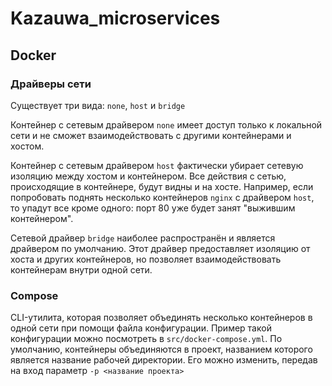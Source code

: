 # Kazauwa_microservices

## Docker

### Драйверы сети

Существует три вида: `none`, `host` и `bridge`

Контейнер с сетевым драйвером `none` имеет доступ только к локальной сети и не сможет взаимодействовать с другими контейнерами и хостом.

Контейнер с сетевым драйвером `host` фактически убирает сетевую изоляцию между хостом и контейнером. Все действия с сетью, происходящие в контейнере, будут видны и на хосте. Например, если попробовать поднять несколько контейнеров `nginx` с драйвером `host`, то упадут все кроме одного: порт 80 уже будет занят "выжившим контейнером".

Сетевой драйвер `bridge` наиболее распространён и является драйвером по умолчанию. Этот драйвер предоставляет изоляцию от хоста и других контейнеров, но позволяет взаимодействовать контейнерам внутри одной сети.

### Compose

CLI-утилита, которая позволяет объединять несколько контейнеров в одной сети при помощи файла конфигурации. Пример такой конфигурации можно посмотреть в `src/docker-compose.yml`. По умолчанию, контейнеры объединяются в проект, названием которого является название рабочей директории. Его можно изменить, передав на вход параметр `-p <название проекта>`
